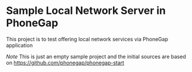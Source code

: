 # Sample Local Network Server in PhoneGap
This project is to test offering local network services via PhoneGap application

*Note* This is just an empty sample project and the initial sources are based on
https://github.com/phonegap/phonegap-start